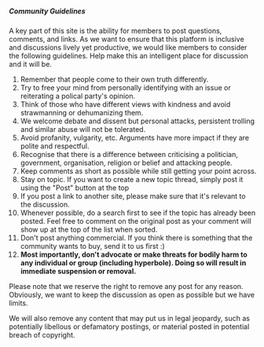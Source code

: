 
##### Community Guidelines


A key part of this site is the ability for members to post questions, comments, and links. As we want to ensure that this platform is inclusive and discussions lively yet productive, we would like members to consider the following guidelines. Help make this an intelligent place for discussion and it will be.
1. Remember that people come to their own truth differently.
2. Try to free your mind from personally identifying with an issue or reiterating a polical party's opinion.
3. Think of those who have different views with kindness and avoid strawmanning or dehumanizing them.
4. We welcome debate and dissent but personal attacks, persistent trolling and similar abuse will not be tolerated.
5. Avoid profanity, vulgarity, etc. Arguments have more impact if they are polite and respectful.
6. Recognise that there is a difference between criticising a politician, government, organisation, religion or belief and attacking people.
7. Keep comments as short as possible while still getting your point across.
8. Stay on topic. If you want to create a new topic thread, simply post it using the "Post" button at the top
9. If you post a link to another site, please make sure that it's relevant to the discussion.
10. Whenever possible, do a search first to see if the topic has already been posted. Feel free to comment on the original post as your comment will show up at the top of the list when sorted.
11. Don't post anything commercial. If you think there is something that the community wants to buy, send it to us first :)
12. **Most importantly, don't advocate or make threats for bodily harm to any individual or group (including hyperbole). Doing so will result in immediate suspension or removal.**


  

Please note that we reserve the right to remove any post for any reason. Obviously, we want to keep the discussion as open as possible but we have limits.

We will also remove any content that may put us in legal jeopardy, such as potentially libellous or defamatory postings, or material posted in potential breach of copyright.
 

